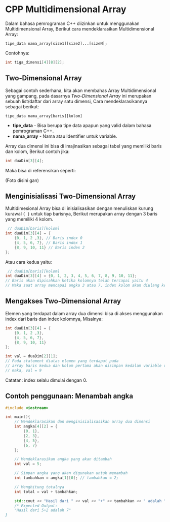 # CPP Multidimensional Array
Dalam bahasa pemrograman C++ diizinkan untuk menggunakan Multidimensional Array, Berikut cara mendeklarasikan Multidimensional Array:

```
tipe_data nama_array[size1][size2]...[sizeN];
```

Contohnya:
```cpp
int tiga_dimensi[4][8][2];
```

## Two-Dimensional Array
Sebagai contoh sederhana, kita akan membahas Array Multidimensional yang gampang, pada dasarnya _Two-Dimensional Array_ ini merupakan sebuah list/daftar dari array satu dimensi, Cara mendeklarasikannya sebagai berikut:
```
tipe_data nama_array[baris][kolom]
```

- **tipe_data** - Bisa berupa tipe data apapun yang valid dalam bahasa pemrograman C++.
- **nama_array** - Nama atau Identifier untuk variable.

Array dua dimensi ini bisa di imajinasikan sebagai tabel yang memiliki baris dan kolom, Berikut contoh jika:
```cpp
int duaDim[3][4];
```
Maka bisa di referensikan seperti:

(Foto disini gan)

## Menginisialisasi Two-Dimensional Array
Multidimesional Array bisa di inisialisasikan dengan menuliskan kurung kurawal `{ }` untuk tiap barisnya, Berikut merupakan array dengan 3 baris yang memiliki 4 kolom.
```cpp
 // duaDim[baris][kolom]
int duaDim[3][4] = {
    {0, 1, 2 ,3}, // Baris index 0
    {4, 5, 6, 7}, // Baris index 1
    {8, 9, 10, 11} // Baris index 2
};
```

Atau cara kedua yaitu:
```cpp
 // duaDim[baris][kolom]
int duaDim[3][4] = {0, 1, 2, 3, 4, 5, 6, 7, 8, 9, 10, 11};
// Baris akan dipisahkan ketika kolomnya telah tercapai yaitu 4
// Maka saat array mencapai angka 3 atau 7, index kolom akan diulang ke 0
```

## Mengakses Two-Dimensional Array
Elemen yang terdapat dalam array dua dimensi bisa di akses menggunakan index dari baris dan index kolomnya, Misalnya:
```cpp
int duaDim[3][4] = {
    {0, 1, 2 ,3},
    {4, 5, 6, 7},
    {8, 9, 10, 11}
};

int val = duaDim[2][1];
// Pada statement diatas elemen yang terdapat pada
// array baris kedua dan kolom pertama akan disimpan kedalam variable val
// maka, val = 9
```
Catatan: index selalu dimulai dengan 0.

## Contoh penggunaan: Menambah angka
```cpp
#include <iostream>

int main(){
    // Mendeklarasikan dan menginisialisasikan array dua dimensi
    int angka[4][2] = {
        {0, 1},
        {2, 3},
        {4, 5},
        {6, 7}
    };

    // Mendeklarasikan angka yang akan ditambah
    int val = 5;

    // Simpan angka yang akan digunakan untuk menambah
    int tambahkan = angka[1][0]; // tambahkan = 2;

    // Menghitung totalnya
    int total = val + tambahkan;

    std::cout << "Hasil dari " << val << "+" << tambahkan << " adalah " << total;
    /* Expected Output:
    "Hasil dari 5+2 adalah 7"
}
```
